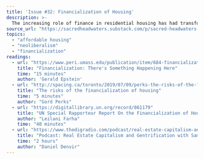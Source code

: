 ```yaml
---
title: 'Issue #32: Financialization of Housing'
description: >-
  The increasing role of finance in residential housing has had transformative effects across the global economy over the last few decades. What are they, and how can we work to reverse them?
source_url: "https://sacredheadwaters.substack.com/p/sacred-headwaters-32-financialization"
topics:
  - "affordable housing"
  - "neoliberalism"
  - "financialization"
readings:
  - url: "https://www.peri.umass.edu/publication/item/684-financialization-there-s-something-happening-here"
    title: "Financialization: There's Something Happening Here"
    time: "15 minutes"
    author: 'Gerald Epstein'
  - url: "http://spacing.ca/toronto/2019/07/09/perks-the-risks-of-the-financialization-of-housing/"
    title: "The risks of the financialization of housing"
    time: "5 minutes"
    author: "Gord Perks"
  - url: "https://digitallibrary.un.org/record/861179"
    title: "UN Special Rapporteur Report On the Financialization of Housing"
    author: "Leilani Farha"
    time: "40 minutes"
  - url: "https://www.thedigradio.com/podcast/real-estate-capitalism-and-gentrification-with-samuel-stein/"
    title: "Podcast: Real Estate Capitalism and Gentrification with Samuel Stein"
    time: "2 hours"
    author: "Daniel Denvir"
---
```

